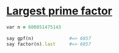 [1]: https://rosettacode.org/wiki/Largest_prime_factor

# [Largest prime factor][1]

```ruby
var n = 600851475143
 
say gpf(n)             #=> 6857
say factor(n).last     #=> 6857
```
